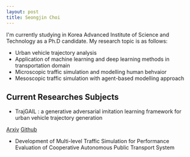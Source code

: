 ```yaml
---
layout: post
title: Seongjin Choi
---
```


I'm currently studying in Korea Advanced Institute of Science and Technology as a Ph.D candidate. 
My research topic is as follows:

* Urban vehicle trajectory analysis
* Application of machine learning and deep learning methods in transportation domain
* Microscopic traffic simulation and modelling human behvaior
* Mesoscopic traffic simulation with agent-based modelling approach


## Current Researches Subjects
* TrajGAIL : a generative adversarial imitation learning framework for urban vehicle trajectory generation

[Arxiv](https://arxiv.org/abs/2007.14189, "arxiv")
[Github](https://github.com/benchoi93/TrajGAIL, "github")



* Development of Multi-level Traffic Simulation for Performance Evaluation of Cooperative Autonomous Public Transport System
